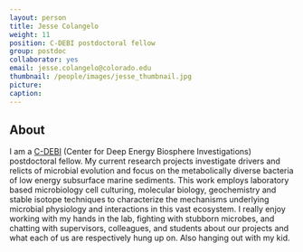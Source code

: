 ```yaml
---
layout: person
title: Jesse Colangelo
weight: 11
position: C-DEBI postdoctoral fellow
group: postdoc
collaborator: yes
email: jesse.colangelo@colorado.edu
thumbnail: /people/images/jesse_thumbnail.jpg
picture:
caption:
---
```




## About

 I am a [C-DEBI](https://www.darkenergybiosphere.org) (Center for Deep Energy Biosphere Investigations) postdoctoral fellow. My current research projects investigate drivers and relicts of microbial evolution and focus on the metabolically diverse bacteria of low energy subsurface marine sediments. This work employs laboratory based microbiology cell culturing, molecular biology, geochemistry and stable isotope techniques to characterize the mechanisms underlying microbial physiology and interactions in this vast ecosystem. I really enjoy working with my hands in the lab, fighting with stubborn microbes, and chatting with supervisors, colleagues, and students about our projects and what each of us are respectively hung up on. Also hanging out with my kid.
